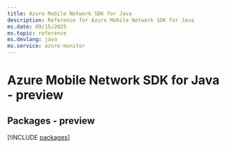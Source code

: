 ```yaml
---
title: Azure Mobile Network SDK for Java
description: Reference for Azure Mobile Network SDK for Java
ms.date: 09/15/2025
ms.topic: reference
ms.devlang: java
ms.service: azure-monitor
---
```

# Azure Mobile Network SDK for Java - preview
## Packages - preview
[!INCLUDE [packages](mobile-network-index.md)]
